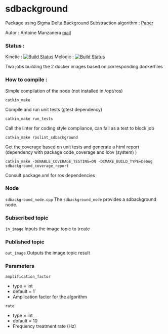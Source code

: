 # sdbackground

Package using Sigma Delta Background Substraction algorithm : [Paper](https://www.researchgate.net/publication/220843310_Sigma-Delta_Background_Subtraction_and_the_Zipf_Law)

Autor : Antoine Manzanera [mail](antoine.manzanera@ensta.fr)

### Status :

Kinetic : [![Build Status](http://jenkins-u2is.ensta.fr:8080/buildStatus/icon?job=docker+sdbg+kinetic)](http://jenkins-u2is.ensta.fr:8080/view/sdbg/job/docker%20sdbg%20kinetic/)
Melodic : [![Build Status](http://jenkins-u2is.ensta.fr:8080/buildStatus/icon?job=docker+sdbg+melodic)](http://jenkins-u2is.ensta.fr:8080/view/sdbg/job/docker%20sdbg%20melodic/)

Two jobs building the 2 docker images based on corresponding dockerfiles

### How to compile :

Simple compilation of the node (not installed in /opt/ros)

`catkin_make` 

Compile and run unit tests (gtest dependency)

`catkin_make run_tests`

Call the linter for coding style compliance, can fail as a test to block job

`catkin_make roslint_sdbackground`

Get the coverage based on unit tests and generate a html report (dependency with package code_coverage and lcov (system) )

`catkin_make -DENABLE_COVERAGE_TESTING=ON -DCMAKE_BUILD_TYPE=Debug sdbackground_coverage_report`

Consult package.xml for ros dependencies

### Node
 `sdbackground_node.cpp`
 The `sdbackground_node` provides a sdbackground node.
 
### Subscribed topic
 `in_image`
 Inputs the image topic to treate

### Published topic
 `out_image`
 Outputs the image topic result

### Parameters
 `amplification_factor`
 
*  type = int
*  default = 1`
*  Amplication factor for the algorithm
 
 `rate`

*  type = int
*  default = 10 
*  Frequency treatment rate (Hz)

